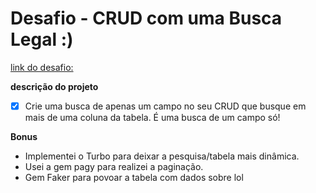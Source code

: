 # Desafio - CRUD com uma Busca Legal :)

[link do desafio:](https://dev.to/zanfranceschi/desafio-crud-com-uma-busca-legal--425k)

__descrição do projeto__

- [x] Crie uma busca de apenas um campo no seu CRUD que busque em mais de uma coluna da tabela. É uma busca de um campo só!

__Bonus__

- Implementei o Turbo para deixar a pesquisa/tabela mais dinâmica.
- Usei a gem pagy para realizei a paginação.
- Gem Faker para povoar a tabela com dados sobre lol
